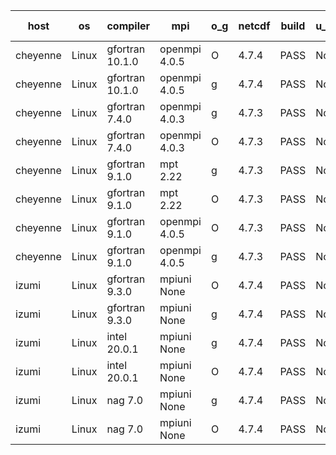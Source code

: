 

| host     | os       | compiler                              | mpi                      | o_g        | netcdf        | build       | u_pass          | u_fail          | s_pass            | s_fail            | e_pass             | e_fail             | nuopc_pass       | nuopc_fail       | artifacts link          |
|----------|----------|---------------------------------------|--------------------------|------------|---------------|-------------|-----------------|-----------------|-------------------|-------------------|--------------------|--------------------|------------------|------------------|-------------------------|
| cheyenne | Linux | gfortran 10.1.0 | openmpi 4.0.5  | O | 4.7.4  | PASS | None | None | None | None | None | None | None | None | <a href="https://github.com/esmf-org/esmf-test-artifacts/tree/1d3e9afc6db083e61676edea49310cb33d59475e/feature_impure_elemental_relations/gfortran/10.1.0/O/openmpi/4.0.5" target="_blank">1d3e9af</a> | 
| cheyenne | Linux | gfortran 10.1.0 | openmpi 4.0.5  | g | 4.7.4  | PASS | None | None | None | None | None | None | None | None | <a href="https://github.com/esmf-org/esmf-test-artifacts/tree/296088fda63bc66571a74fcb61cba293c6e9625f/feature_impure_elemental_relations/gfortran/10.1.0/g/openmpi/4.0.5" target="_blank">296088f</a> | 
| cheyenne | Linux | gfortran 7.4.0 | openmpi 4.0.3  | g | 4.7.3  | PASS | None | None | None | None | None | None | None | None | <a href="https://github.com/esmf-org/esmf-test-artifacts/tree/2f95952afb69d07da3b30d44215b99ee2ffdd3c6/feature_impure_elemental_relations/gfortran/7.4.0/g/openmpi/4.0.3" target="_blank">2f95952</a> | 
| cheyenne | Linux | gfortran 7.4.0 | openmpi 4.0.3  | O | 4.7.3  | PASS | None | None | None | None | None | None | None | None | <a href="https://github.com/esmf-org/esmf-test-artifacts/tree/932299dcb7259a9ea79619b6815a06ef76eb3f12/feature_impure_elemental_relations/gfortran/7.4.0/O/openmpi/4.0.3" target="_blank">932299d</a> | 
| cheyenne | Linux | gfortran 9.1.0 | mpt 2.22  | g | 4.7.3  | PASS | None | None | None | None | None | None | None | None | <a href="https://github.com/esmf-org/esmf-test-artifacts/tree/27abbfc6cd24d6ab8f7d4c8edc055526a525401d/feature_impure_elemental_relations/gfortran/9.1.0/g/mpt/2.22" target="_blank">27abbfc</a> | 
| cheyenne | Linux | gfortran 9.1.0 | mpt 2.22  | O | 4.7.3  | PASS | None | None | None | None | None | None | None | None | <a href="https://github.com/esmf-org/esmf-test-artifacts/tree/64c1d121c98c7f349b6e9a74ee195b6ad417d1cd/feature_impure_elemental_relations/gfortran/9.1.0/O/mpt/2.22" target="_blank">64c1d12</a> | 
| cheyenne | Linux | gfortran 9.1.0 | openmpi 4.0.5  | O | 4.7.3  | PASS | None | None | None | None | None | None | None | None | <a href="https://github.com/esmf-org/esmf-test-artifacts/tree/3c920c9934c73bc679f78182992c64c43448ad7e/feature_impure_elemental_relations/gfortran/9.1.0/O/openmpi/4.0.5" target="_blank">3c920c9</a> | 
| cheyenne | Linux | gfortran 9.1.0 | openmpi 4.0.5  | g | 4.7.3  | PASS | None | None | None | None | None | None | None | None | <a href="https://github.com/esmf-org/esmf-test-artifacts/tree/1eecc62eb71ae0e2a07402ba798e0362cbb78984/feature_impure_elemental_relations/gfortran/9.1.0/g/openmpi/4.0.5" target="_blank">1eecc62</a> | 
| izumi | Linux | gfortran 9.3.0 | mpiuni None  | O | 4.7.4  | PASS | None | None | None | None | None | None | None | None | <a href="https://github.com/esmf-org/esmf-test-artifacts/tree/5d52511955b4de2d18228c422d9c6fb74a9879b9/feature_impure_elemental_relations/gfortran/9.3.0/O/mpiuni/None" target="_blank">5d52511</a> | 
| izumi | Linux | gfortran 9.3.0 | mpiuni None  | g | 4.7.4  | PASS | None | None | None | None | None | None | None | None | <a href="https://github.com/esmf-org/esmf-test-artifacts/tree/4a858ee84ff3c09af48173d66ea4e26bc49fc150/feature_impure_elemental_relations/gfortran/9.3.0/g/mpiuni/None" target="_blank">4a858ee</a> | 
| izumi | Linux | intel 20.0.1 | mpiuni None  | g | 4.7.4  | PASS | None | None | None | None | None | None | None | None | <a href="https://github.com/esmf-org/esmf-test-artifacts/tree/7dd1db484755d6c583f225702a1c39b1f0ca9abc/feature_impure_elemental_relations/intel/20.0.1/g/mpiuni/None" target="_blank">7dd1db4</a> | 
| izumi | Linux | intel 20.0.1 | mpiuni None  | O | 4.7.4  | PASS | None | None | None | None | None | None | None | None | <a href="https://github.com/esmf-org/esmf-test-artifacts/tree/5466474d05b9c27a5301eccbd053bd5e13a8a15e/feature_impure_elemental_relations/intel/20.0.1/O/mpiuni/None" target="_blank">5466474</a> | 
| izumi | Linux | nag 7.0 | mpiuni None  | g | 4.7.4  | PASS | None | None | None | None | None | None | None | None | <a href="https://github.com/esmf-org/esmf-test-artifacts/tree/b9786b89f3671aeb592451cb3955171bc906264e/feature_impure_elemental_relations/nag/7.0/g/mpiuni/None" target="_blank">b9786b8</a> | 
| izumi | Linux | nag 7.0 | mpiuni None  | O | 4.7.4  | PASS | None | None | None | None | None | None | None | None | <a href="https://github.com/esmf-org/esmf-test-artifacts/tree/2dbb9aa2bb96ed19bcb216681ab2b77cf0f4e155/feature_impure_elemental_relations/nag/7.0/O/mpiuni/None" target="_blank">2dbb9aa</a> | 
